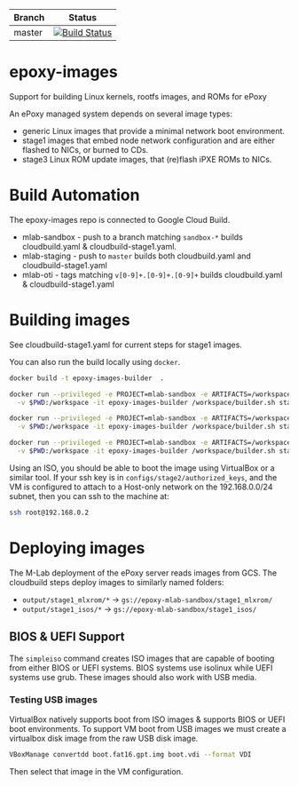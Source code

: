 | Branch | Status |
|--------|--------|
| master | [![Build Status](https://travis-ci.org/m-lab/epoxy-images.svg?branch=master)](https://travis-ci.org/m-lab/epoxy-images) |

# epoxy-images

Support for building Linux kernels, rootfs images, and ROMs for ePoxy

An ePoxy managed system depends on several image types:

 * generic Linux images that provide a minimal network boot environment.
 * stage1 images that embed node network configuration and are either flashed
   to NICs, or burned to CDs.
 * stage3 Linux ROM update images, that (re)flash iPXE ROMs to NICs.

# Build Automation

The epoxy-images repo is connected to Google Cloud Build.

* mlab-sandbox - push to a branch matching `sandbox-*` builds cloudbuild.yaml &
  cloudbuild-stage1.yaml.
* mlab-staging - push to `master` builds both cloudbuild.yaml and
  cloudbuild-stage1.yaml
* mlab-oti - tags matching `v[0-9]+.[0-9]+.[0-9]+` builds cloudbuild.yaml &
  cloudbuild-stage1.yaml

# Building images

See cloudbuild-stage1.yaml for current steps for stage1 images.

You can also run the build locally using `docker`.

```sh
docker build -t epoxy-images-builder  .

docker run --privileged -e PROJECT=mlab-sandbox -e ARTIFACTS=/workspace/output \
  -v $PWD:/workspace -it epoxy-images-builder /workspace/builder.sh stage1_minimal

docker run --privileged -e PROJECT=mlab-sandbox -e ARTIFACTS=/workspace/output \
  -v $PWD:/workspace -it epoxy-images-builder /workspace/builder.sh stage1_mlxrom

docker run --privileged -e PROJECT=mlab-sandbox -e ARTIFACTS=/workspace/output \
  -v $PWD:/workspace -it epoxy-images-builder /workspace/builder.sh stage1_isos
```

Using an ISO, you should be able to boot the image using VirtualBox or a
similar tool. If your ssh key is in `configs/stage2/authorized_keys`, and the VM
is configured to attach to a Host-only network on the 192.168.0.0/24 subnet,
then you can ssh to the machine at:

```sh
ssh root@192.168.0.2
```

# Deploying images

The M-Lab deployment of the ePoxy server reads images from GCS. The cloudbuild
steps deploy images to similarly named folders:

* `output/stage1_mlxrom/*` -> `gs://epoxy-mlab-sandbox/stage1_mlxrom/`
* `output/stage1_isos/*` -> `gs://epoxy-mlab-sandbox/stage1_isos/`

## BIOS & UEFI Support

The `simpleiso` command creates ISO images that are capable of booting from
either BIOS or UEFI systems. BIOS systems use isolinux while UEFI systems use
grub. These images should also work with USB media.

### Testing USB images

VirtualBox natively supports boot from ISO images & supports BIOS or UEFI
boot environments. To support VM boot from USB images we must create a
virtualbox disk image from the raw USB disk image.

```bash
VBoxManage convertdd boot.fat16.gpt.img boot.vdi --format VDI
```

Then select that image in the VM configuration.
